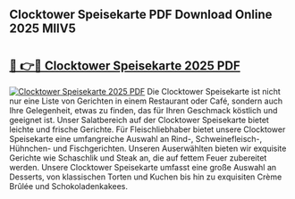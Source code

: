 ## Clocktower Speisekarte PDF Download Online 2025 MIIV5

# <h2><a href="http://gc8n85.nevu.top/?p=Clocktower+Speisekarte">🔗 👉🔴 Clocktower Speisekarte 2025 PDF</a></h2>

[![Clocktower Speisekarte 2025 PDF](https://i.imgur.com/dBaPXMq.png)](http://gc8n85.nevu.top/?p=Clocktower+Speisekarte)
Die Clocktower Speisekarte ist nicht nur eine Liste von Gerichten in einem Restaurant oder Café, sondern auch Ihre Gelegenheit, etwas zu finden, das für Ihren Geschmack köstlich und geeignet ist. Unser Salatbereich auf der Clocktower Speisekarte bietet leichte und frische Gerichte. Für Fleischliebhaber bietet unsere Clocktower Speisekarte eine umfangreiche Auswahl an Rind-, Schweinefleisch-, Hühnchen- und Fischgerichten. Unseren Auserwählten bieten wir exquisite Gerichte wie Schaschlik und Steak an, die auf fettem Feuer zubereitet werden. Unsere Clocktower Speisekarte umfasst eine große Auswahl an Desserts, von klassischen Torten und Kuchen bis hin zu exquisiten Crème Brûlée und Schokoladenkakees.
